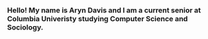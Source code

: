

### Hello! My name is Aryn Davis and I am a current senior at Columbia Univeristy studying Computer Science and Sociology.
